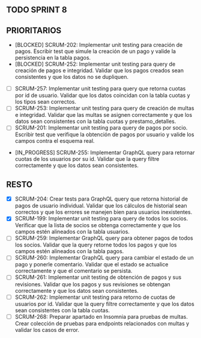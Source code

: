 ## TODO SPRINT 8


## PRIORITARIOS
- [BLOCKED] SCRUM-202: Implementar unit testing para creación de pagos. Escribir test que simule la creación de un pago y valide la persistencia en la tabla pagos.
- [BLOCKED] SCRUM-252: Implementar unit testing para query de creación de pagos e integridad. Validar que los pagos creados sean consistentes y que los datos no se dupliquen.
- [ ] SCRUM-257: Implementar unit testing para query que retorna cuotas por id de usuario. Validar que los datos coincidan con la tabla cuotas y los tipos sean correctos.
- [ ] SCRUM-253: Implementar unit testing para query de creación de multas e integridad. Validar que las multas se asignen correctamente y que los datos sean consistentes con la tabla cuotas y prestamo_detalles.
- [ ] SCRUM-201: Implementar unit testing para query de pagos por socio. Escribir test que verifique la obtención de pagos por usuario y valide los campos contra el esquema real.
- [IN_PROGRESS] SCRUM-255: Implementar GraphQL query para retornar cuotas de los usuarios por su id. Validar que la query filtre correctamente y que los datos sean consistentes.

## RESTO
- [X] SCRUM-204: Crear tests para GraphQL query que retorna historial de pagos de usuario individual. Validar que los cálculos de historial sean correctos y que los errores se manejen bien para usuarios inexistentes.
- [X] SCRUM-199: Implementar unit testing para query de todos los socios. Verificar que la lista de socios se obtenga correctamente y que los campos estén alineados con la tabla usuarios.
- [ ] SCRUM-259: Implementar GraphQL query para obtener pagos de todos los socios. Validar que la query retorne todos los pagos y que los campos estén alineados con la tabla pagos.
- [ ] SCRUM-260: Implementar GraphQL query para cambiar el estado de un pago y ponerle comentario. Validar que el estado se actualice correctamente y que el comentario se persista.
- [ ] SCRUM-261: Implementar unit testing de obtención de pagos y sus revisiones. Validar que los pagos y sus revisiones se obtengan correctamente y que los datos sean consistentes.
- [ ] SCRUM-262: Implementar unit testing para retorno de cuotas de usuarios por id. Validar que la query filtre correctamente y que los datos sean consistentes con la tabla cuotas.
- [ ] SCRUM-268: Preparar apartado en Insomnia para pruebas de multas. Crear colección de pruebas para endpoints relacionados con multas y validar los casos de error.
